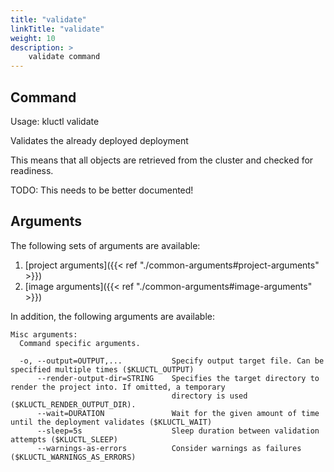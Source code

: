 ```yaml
---
title: "validate"
linkTitle: "validate"
weight: 10
description: >
    validate command
---
```


## Command
<!-- BEGIN SECTION "validate" "Usage" false -->
Usage: kluctl validate

Validates the already deployed deployment

This means that all objects are retrieved from the cluster and checked for readiness.

TODO: This needs to be better documented!

<!-- END SECTION -->

## Arguments
The following sets of arguments are available:
1. [project arguments]({{< ref "./common-arguments#project-arguments" >}})
1. [image arguments]({{< ref "./common-arguments#image-arguments" >}})

In addition, the following arguments are available:
<!-- BEGIN SECTION "validate" "Misc arguments" true -->
```
Misc arguments:
  Command specific arguments.

  -o, --output=OUTPUT,...           Specify output target file. Can be specified multiple times ($KLUCTL_OUTPUT)
      --render-output-dir=STRING    Specifies the target directory to render the project into. If omitted, a temporary
                                    directory is used ($KLUCTL_RENDER_OUTPUT_DIR).
      --wait=DURATION               Wait for the given amount of time until the deployment validates ($KLUCTL_WAIT)
      --sleep=5s                    Sleep duration between validation attempts ($KLUCTL_SLEEP)
      --warnings-as-errors          Consider warnings as failures ($KLUCTL_WARNINGS_AS_ERRORS)

```
<!-- END SECTION -->
